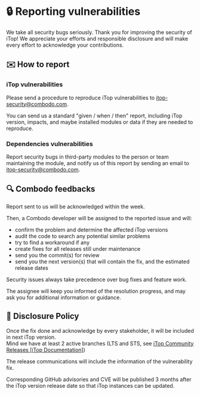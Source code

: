 # 🔒 Reporting vulnerabilities

We take all security bugs seriously. Thank you for improving the security of iTop! We appreciate your efforts and
responsible disclosure and will make every effort to acknowledge your contributions.


## ✉️ How to report

### iTop vulnerabilities
Please send a procedure to reproduce iTop vulnerabilities to [itop-security@combodo.com](mailto:itop-security@combodo.com).

You can send us a standard "given / when / then" report, including iTop version, impacts, and maybe installed modules or data if they are 
needed to reproduce.

### Dependencies vulnerabilities
Report security bugs in third-party modules to the person or team maintaining the module, and notify us of this report by sending an email 
to [itop-security@combodo.com](mailto:itop-security@combodo.com).



## 🔍 Combodo feedbacks
Report sent to us will be acknowledged within the week.

Then, a Combodo developer will be assigned to the reported issue and will:

* confirm the problem and determine the affected iTop versions
* audit the code to search any potential similar problems
* try to find a workaround if any
* create fixes for all releases still under maintenance
* send you the commit(s) for review
* send you the next version(s) that will contain the fix, and the estimated release dates

Security issues always take precedence over bug fixes and feature work.

The assignee will keep you informed of the resolution progress, and may ask you for additional information or guidance.


## 📆 Disclosure Policy
Once the fix done and acknowledge by every stakeholder, it will be included in next iTop version.  
Mind we have at least 2 active branches (LTS and STS, see [iTop Community Releases [iTop Documentation]](https://www.itophub.io/wiki/page?id=latest:release:start)) 

The release communications will include the information of the vulnerability fix.

Corresponding GitHub advisories and CVE will be published 3 months after the iTop version release date so that iTop instances can be updated.  
